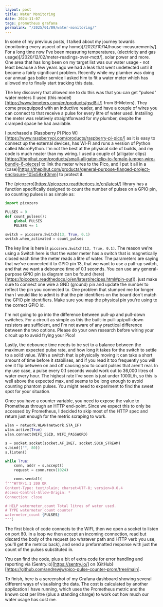 ```yaml
---
layout: post
title: Water Monitoring
date: 2024-11-07
tags: prometheus grafana
permalink: "/2025/01/09/water-monitoring/"
---
```

In some of my previous posts, I talked about my journey towards (monitoring every aspect of my home)[/2020/10/14/house-measurements/].
For a long time now I've been measuring temperatures, (electricity and gas usage)[/2020/12/02/meter-readings-over-mqtt/], solar power
and more. One area that has long been on my target list was our water usage - not least because a few years ago we had a leak that
went undetected until it became a fairly significant problem. Recently while my plumber was doing our annual gas boiler service I asked
him to fit a water meter which has allowed me to finally start tracking this data.

The key discovery that allowed me to do this was that you can get "pulsed" water meters (I used (this model)[https://www.bmeters.com/en/products/gsd8-i/]
from B-Meters). They come preequipped with an inductive reader, and have a couple of wires you can connect to that receive a pulse for
every litre of water used. Installing the meter was relatively straightforward for my plumber, despite the cramped space he had available.

I purchased a (Raspberry PI Pico W)[https://www.raspberrypi.com/products/raspberry-pi-pico/] as it is easy to connect up the external devices,
has WI-FI and runs a version of Python called MicroPython. I'm not the best at the physical side of builds, and my code is much neater than my wiring.
I used a couple of (alligator clips)[https://thepihut.com/products/small-alligator-clip-to-female-jumper-wire-bundle-6-pieces] to link the meter
wires to the Pico, and I put it all in a (case)[https://thepihut.com/products/general-purpose-flanged-project-enclosure-105x58x40mm] to protect it.

The (picozero)[https://picozero.readthedocs.io/en/latest/] library has a function specifically designed to count the number of pulses on a GPIO
pin, so counting pulses is as simple as:

```python
import picozero

PULSES = 0
def count_pulses():
    global PULSES
    PULSES += 1

switch = picozero.Switch(13, True, 0.1)
switch.when_activated = count_pulses
```

The key line is here is `picozero.Switch(13, True, 0.1)`. The reason we're using a Switch here is that the water meter has a switch that is
magnetically closed each time the meter reads a litre of water. The parameters are saying that we've connected it to GPIO pin 13, that we
want to use a pull-up switch, and that we want a debounce time of 0.1 seconds. You can use any general-purpose GPIO pin (a diagram can be found
(here)[https://picozero.readthedocs.io/en/latest/recipes.html#pin-out]), just make sure to connect one wire a GND (ground) pin and update the
number to reflect the pin you connected to. One problem that stumped me for longer than I would like to admit is that the pin identifiers on
the board don't match the GPIO pin identifiers. Make sure you map the physical pin you're using to the correct GPIO id.

I'm not going to go into the difference between pull-up and pull-down switches. For a circuit as simple as this the built-in pull-up/pull-down
resistors are sufficient, and I'm not aware of any practical difference between the two options. Please do your own research before wiring your
circuit up to avoid frying your Pico!

Lastly, the debounce time needs to be set to a balance between the maximum expected pulse rate, and how long it takes for the switch to settle to
a solid value. With a switch that is physically moving it can take a short amount of time before it stabilises, and if you read it too frequently
you will see it flip between on and off causing you to count pulses that aren't real. In my use case, a pulse every 0.1 seconds would work out to
36,000 litres of water every hour. The highest rate I've seen is just under 1000L/h, so this is well above the expected max, and seems to be long
enough to avoid counting phantom pulses. You might need to experiment to find the sweet spot for your situation.

Once you have a counter variable, you need to expose the value to Prometheus through an HTTP end-point. Since we expect this to only be accessed
by Prometheus, I decided to skip most of the HTTP spec and return just enough for the metric scraping to work.

```python
wlan = network.WLAN(network.STA_IF)
wlan.active(True)
wlan.connect(WIFI_SSID, WIFI_PASSWORD)

s = socket.socket(socket.AF_INET, socket.SOCK_STREAM)
s.bind(("", 80))
s.listen()

while True:
    conn, addr = s.accept()
    request = conn.recv(1024)

    conn.sendall(
f"""HTTP/1.1 200 OK
Content-Type: text/plain; charset=UTF-8; version=0.0.4
Access-Control-Allow-Origin: *
Connection: close

# HELP watermeter_count Total litres of water used.
# TYPE watermeter_count counter
watermeter_count {PULSES}
""")
```

The first block of code connects to the WIFI, then we open a socket to listen on port 80. In a loop we then accept an incoming connection, read
but discard the body of the request (so whatever path and HTTP verb you use, you'll get the metrics back), and send a preformatted response
with just the count of the pulses substituted in.

You can find the code, plus a bit of extra code for error handling and reporting via (Sentry.io)[https://sentry.io/] on
(GitHub)[https://github.com/andrewjw/pico-pulse-counter-prom/tree/main].

To finish, here is a screenshot of my Grafana dashboard showing several different ways of visualising the data. The cost is calculated by
another application I have running, which uses the Prometheus metric and the known cost per litre (plus a standing charge) to work out how much
our water usage has cost me.
